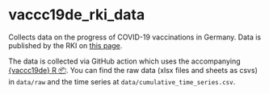 # vaccc19de_rki_data

Collects data on the progress of COVID-19 vaccinations in Germany. Data is published by the RKI on [this page](https://www.rki.de/DE/Content/InfAZ/N/Neuartiges_Coronavirus/Daten/Impfquotenmonitoring.html). 

The data is collected via GitHub action which uses the accompanying [{vaccc19de} R :package:](https://github.com/friep/vaccc19de). You can find the raw data (xlsx files and sheets as csvs) in `data/raw` and the time series at `data/cumulative_time_series.csv`.   